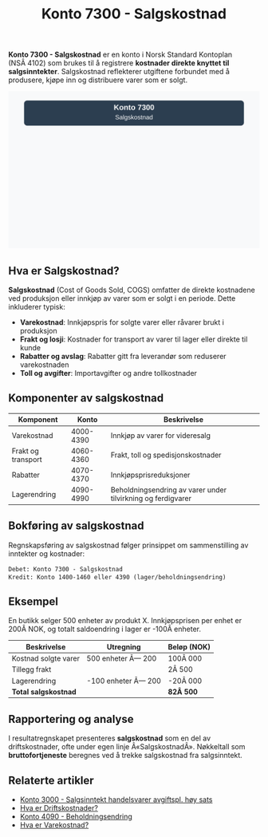 ﻿---
title: "Konto 7300 - Salgskostnad"
meta_title: "7300-salgskostnad"
meta_description: '**Konto 7300 - Salgskostnad** er en konto i Norsk Standard Kontoplan (NSÂ 4102) som brukes til å registrere **kostnader direkte knyttet til salgsinntekter**. S...'
slug: 7300-salgskostnad
type: blog
layout: pages/single
---

**Konto 7300 - Salgskostnad** er en konto i Norsk Standard Kontoplan (NSÂ 4102) som brukes til å registrere **kostnader direkte knyttet til salgsinntekter**. Salgskostnad reflekterer utgiftene forbundet med å produsere, kjøpe inn og distribuere varer som er solgt.

![Illustrasjon av konto 7300 Salgskostnad](7300-salgskostnad-image.svg)

## Hva er Salgskostnad?

**Salgskostnad** (Cost of Goods Sold, COGS) omfatter de direkte kostnadene ved produksjon eller innkjøp av varer som er solgt i en periode. Dette inkluderer typisk:

* **Varekostnad**: Innkjøpspris for solgte varer eller råvarer brukt i produksjon
* **Frakt og losji**: Kostnader for transport av varer til lager eller direkte til kunde
* **Rabatter og avslag**: Rabatter gitt fra leverandør som reduserer varekostnaden
* **Toll og avgifter**: Importavgifter og andre tollkostnader

## Komponenter av salgskostnad

| Komponent          | Konto       | Beskrivelse                                         |
|--------------------|-------------|-----------------------------------------------------|
| Varekostnad        | 4000-4390   | Innkjøp av varer for videresalg                      |
| Frakt og transport | 4060-4360   | Frakt, toll og spedisjonskostnader                   |
| Rabatter           | 4070-4370   | Innkjøpsprisreduksjoner                              |
| Lagerendring       | 4090-4990   | Beholdningsendring av varer under tilvirkning og ferdigvarer |

## Bokføring av salgskostnad

Regnskapsføring av salgskostnad følger prinsippet om sammenstilling av inntekter og kostnader:

```plaintext
Debet: Konto 7300 - Salgskostnad
Kredit: Konto 1400-1460 eller 4390 (lager/beholdningsendring)
```

## Eksempel

En butikk selger 500 enheter av produkt X. Innkjøpsprisen per enhet er 200Â NOK, og totalt saldoendring i lager er -100Â enheter.

| Beskrivelse           | Utregning           | Beløp (NOK) |
|-----------------------|---------------------|-------------|
| Kostnad solgte varer  | 500 enheter Ã— 200   | 100Â 000     |
| Tillegg frakt         |                     | 2Â 500       |
| Lagerendring          | -100 enheter Ã— 200  | -20Â 000     |
| **Total salgskostnad**|                     | **82Â 500**  |

## Rapportering og analyse

I resultatregnskapet presenteres **salgskostnad** som en del av driftskostnader, ofte under egen linje Â«SalgskostnadÂ». Nøkkeltall som **bruttofortjeneste** beregnes ved å trekke salgskostnad fra salgsinntekt.

## Relaterte artikler

* [Konto 3000 - Salgsinntekt handelsvarer avgiftspl. høy sats](/blogs/kontoplan/3000-salgsinntekt-handelsvarer-avgiftspl-hoy-sats "Konto 3000 - Salgsinntekt handelsvarer avgiftspl. høy sats")
* [Hva er Driftskostnader?](/blogs/regnskap/hva-er-driftskostnader "Hva er Driftskostnader? En guide til norske driftskostnader")
* [Konto 4090 - Beholdningsendring](/blogs/kontoplan/4090-beholdningsendring "Konto 4090 - Beholdningsendring av varer og ferdigvarer")
* [Hva er Varekostnad?](/blogs/regnskap/hva-er-varekostnad "Hva er Varekostnad? Guide til kostnad for varer i regnskap")







